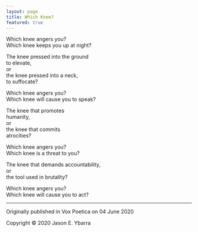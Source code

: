 ```yaml
---
layout: page
title: Which Knee?
featured: true
---
```


Which knee angers you?  
Which knee keeps you up at night?  

The knee pressed into the ground  
to elevate,  
or  
the knee pressed into a neck,  
to suffocate?  

Which knee angers you?  
Which knee will cause you to speak?  

The knee that promotes  
humanity,  
or  
the knee that commits  
atrocities?  

Which knee angers you?  
Which knee is a threat to you?  
 
The knee that demands accountability,  
or  
the tool used in brutality?  

Which knee angers you?  
Which knee will cause you to act?  

---
Originally published in Vox Poetica on 04 June 2020  

Copyright © 2020 Jason E. Ybarra
